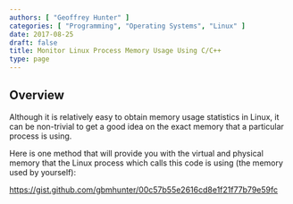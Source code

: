 ```yaml
---
authors: [ "Geoffrey Hunter" ]
categories: [ "Programming", "Operating Systems", "Linux" ]
date: 2017-08-25
draft: false
title: Monitor Linux Process Memory Usage Using C/C++
type: page
---
```


## Overview

Although it is relatively easy to obtain memory usage statistics in Linux, it can be non-trivial to get a good idea on the exact memory that a particular process is using.

Here is one method that will provide you with the virtual and physical memory that the Linux process which calls this code is using (the memory used by yourself):

https://gist.github.com/gbmhunter/00c57b55e2616cd8e1f21f77b79e59fc
